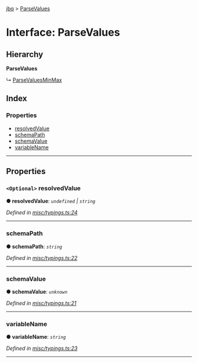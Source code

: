 [jbq](../README.md) > [ParseValues](../interfaces/parsevalues.md)

# Interface: ParseValues

## Hierarchy

**ParseValues**

↳  [ParseValuesMinMax](parsevaluesminmax.md)

## Index

### Properties

* [resolvedValue](parsevalues.md#resolvedvalue)
* [schemaPath](parsevalues.md#schemapath)
* [schemaValue](parsevalues.md#schemavalue)
* [variableName](parsevalues.md#variablename)

---

## Properties

<a id="resolvedvalue"></a>

### `<Optional>` resolvedValue

**● resolvedValue**: *`undefined` \| `string`*

*Defined in [misc/typings.ts:24](https://github.com/krnik/vjs-validator/blob/15e769b/src/misc/typings.ts#L24)*

___
<a id="schemapath"></a>

###  schemaPath

**● schemaPath**: *`string`*

*Defined in [misc/typings.ts:22](https://github.com/krnik/vjs-validator/blob/15e769b/src/misc/typings.ts#L22)*

___
<a id="schemavalue"></a>

###  schemaValue

**● schemaValue**: *`unknown`*

*Defined in [misc/typings.ts:21](https://github.com/krnik/vjs-validator/blob/15e769b/src/misc/typings.ts#L21)*

___
<a id="variablename"></a>

###  variableName

**● variableName**: *`string`*

*Defined in [misc/typings.ts:23](https://github.com/krnik/vjs-validator/blob/15e769b/src/misc/typings.ts#L23)*

___

